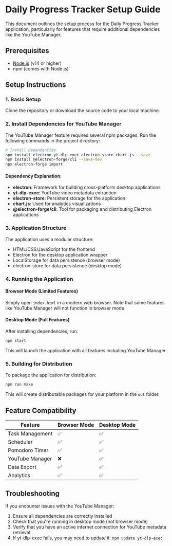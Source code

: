 # Daily Progress Tracker Setup Guide

This document outlines the setup process for the Daily Progress Tracker application, particularly for features that require additional dependencies like the YouTube Manager.

## Prerequisites

- [Node.js](https://nodejs.org/) (v14 or higher)
- npm (comes with Node.js)

## Setup Instructions

### 1. Basic Setup

Clone the repository or download the source code to your local machine.

### 2. Install Dependencies for YouTube Manager

The YouTube Manager feature requires several npm packages. Run the following commands in the project directory:

```bash
# Install Dependencies
npm install electron yt-dlp-exec electron-store chart.js --save
npm install @electron-forge/cli --save-dev
npx electron-forge import
```

#### Dependency Explanation:
- **electron**: Framework for building cross-platform desktop applications
- **yt-dlp-exec**: YouTube video metadata extraction
- **electron-store**: Persistent storage for the application
- **chart.js**: Used for analytics visualizations
- **@electron-forge/cli**: Tool for packaging and distributing Electron applications

### 3. Application Structure

The application uses a modular structure:
- HTML/CSS/JavaScript for the frontend
- Electron for the desktop application wrapper
- LocalStorage for data persistence (browser mode)
- electron-store for data persistence (desktop mode)

### 4. Running the Application

#### Browser Mode (Limited Features)
Simply open `index.html` in a modern web browser. Note that some features like YouTube Manager will not function in browser mode.

#### Desktop Mode (Full Features)
After installing dependencies, run:

```bash
npm start
```

This will launch the application with all features including YouTube Manager.

### 5. Building for Distribution

To package the application for distribution:

```bash
npm run make
```

This will create distributable packages for your platform in the `out` folder.

## Feature Compatibility

| Feature | Browser Mode | Desktop Mode |
|---------|--------------|--------------|
| Task Management | ✅ | ✅ |
| Scheduler | ✅ | ✅ |
| Pomodoro Timer | ✅ | ✅ |
| YouTube Manager | ❌ | ✅ |
| Data Export | ✅ | ✅ |
| Analytics | ✅ | ✅ |

## Troubleshooting

If you encounter issues with the YouTube Manager:

1. Ensure all dependencies are correctly installed
2. Check that you're running in desktop mode (not browser mode)
3. Verify that you have an active internet connection for YouTube metadata retrieval
4. If yt-dlp-exec fails, you may need to update it: `npm update yt-dlp-exec` 